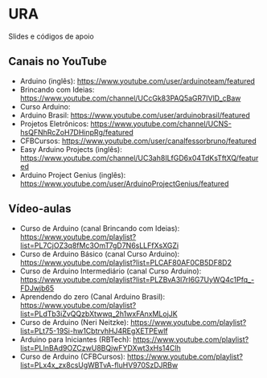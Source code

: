 # URA
Slides e códigos de apoio

## Canais no YouTube
* Arduino (inglês): https://www.youtube.com/user/arduinoteam/featured <br>
* Brincando com Ideias: https://www.youtube.com/channel/UCcGk83PAQ5aGR7IVlD_cBaw <br>
* Curso Arduino: <br>
* Arduino Brasil: https://www.youtube.com/user/arduinobrasil/featured <br>
* Projetos Eletrônicos: https://www.youtube.com/channel/UCNS-hsQFNhRcZoH7DHinpRg/featured <br>
* CFBCursos: https://www.youtube.com/user/canalfessorbruno/featured <br>
* Easy Arduino Projects (inglês): https://www.youtube.com/channel/UC3ah8ILfGD6x04TdKsTftXQ/featured <br>
* Arduino Project Genius (inglês): https://www.youtube.com/user/ArduinoProjectGenius/featured <br>

## Vídeo-aulas
* Curso de Arduino (canal Brincando com Ideias): https://www.youtube.com/playlist?list=PL7CjOZ3q8fMc3OmT7gD7N6sLLFfXsXGZi <br>
* Curso de Arduino Básico (canal Curso Arduino): https://www.youtube.com/playlist?list=PLCAF80AF0CB5DF8D2 <br>
* Curso de Arduino Intermediário (canal Curso Arduino): https://www.youtube.com/playlist?list=PLZBvA3l7rI6G7UyWQ4c1Pfq_-FDJwjb65 <br>
* Aprendendo do zero (Canal Arduino Brasil): https://www.youtube.com/playlist?list=PLdTb3iZvQQzbXtwwq_2h1wxFAnxMLojJK <br>
* Curso de Arduino (Neri Neitzke): https://www.youtube.com/playlist?list=PLt75-19Si-hw1CbtrvhHJ4REgXETPEwlf <br>
* Arduino para Iniciantes (RBTech): https://www.youtube.com/playlist?list=PLInBAd9OZCzwU8BQjwFYDXwt3xHs14Clh <br>
* Curso de Arduino (CFBCursos): https://www.youtube.com/playlist?list=PLx4x_zx8csUgWBTvA-fluHV970SzDJRBw <br>

